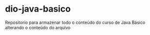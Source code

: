 # dio-java-basico
Repositorio para armazenar todo o conteúdo do curso de Java
Básico
alterando o conteúdo do arquivo